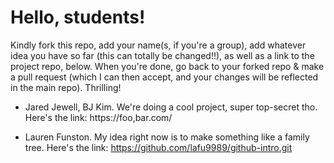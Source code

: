 # Hello, students! 
Kindly fork this repo, add your name(s, if you're a group), add whatever idea you have so far (this can totally be changed!!), as well as a link to the project repo, below.
When you're done, go back to your forked repo & make a pull request (which I can then accept, and your changes will be reflected in the main repo). Thrilling!

* Jared Jewell, BJ Kim. We're doing a cool project, super top-secret tho. Here's the link: https://foo,bar.com/

* Lauren Funston. My idea right now is to make something like a family tree. Here's the link: https://github.com/lafu9989/github-intro.git
